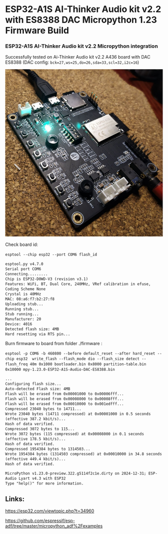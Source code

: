 # ESP32-A1S AI-Thinker Audio kit v2.2 with ES8388 DAC Micropython 1.23 Firmware Build 
### ESP32-A1S AI-Thinker Audio kit v2.2 Micropython integration
  Successfully tested on Ai-Thinker Audio kit v2.2 A436 board with DAC ES8388 
  (DAC config: `bck=27,ws=25,do=26,sda=33,scl=32,i2c=16`)

![alt text](https://github.com/telegreen/ESP32-A1S-AI-Thinker-ES8388-micropython/blob/main/img/photo_2025-01-03_21-14-17.jpg)

Check board id:  

`esptool --chip esp32 --port COM6 flash_id`
```
esptool.py v4.7.0
Serial port COM6
Connecting.........
Chip is ESP32-D0WD-V3 (revision v3.1)
Features: WiFi, BT, Dual Core, 240MHz, VRef calibration in efuse, Coding Scheme None
Crystal is 40MHz
MAC: 08:a6:f7:b2:27:f8
Uploading stub...
Running stub...
Stub running...
Manufacturer: 20
Device: 4016
Detected flash size: 4MB
Hard resetting via RTS pin...
```

Burn firmware to board from folder ./firmware :

`esptool -p COM6 -b 460800 --before default_reset --after hard_reset --chip esp32  write_flash --flash_mode dio --flash_size detect --flash_freq 40m 0x1000 bootloader.bin 0x8000 partition-table.bin 0x10000 mpy-1.23.0-ESP32-A1S-Audio-DAC-ES8388.bin`

```
...
Configuring flash size...
Auto-detected Flash size: 4MB
Flash will be erased from 0x00001000 to 0x00006fff...
Flash will be erased from 0x00008000 to 0x00008fff...
Flash will be erased from 0x00010000 to 0x001edfff...
Compressed 23040 bytes to 14711...
Wrote 23040 bytes (14711 compressed) at 0x00001000 in 0.5 seconds (effective 387.2 kbit/s)...
Hash of data verified.
Compressed 3072 bytes to 115...
Wrote 3072 bytes (115 compressed) at 0x00008000 in 0.1 seconds (effective 178.5 kbit/s)...
Hash of data verified.
Compressed 1954384 bytes to 1314503...
Wrote 1954384 bytes (1314503 compressed) at 0x00010000 in 34.8 seconds (effective 449.4 kbit/s)...
Hash of data verified.
```


```
MicroPython v1.23.0-preview.322.g5114f2c1e.dirty on 2024-12-31; ESP-Audio Lyart v4.3 with ESP32
Type "help()" for more information.
```

## Links:

https://esp32.com/viewtopic.php?t=34960

https://github.com/espressif/esp-adf/tree/master/micropython_adf%2Fexamples